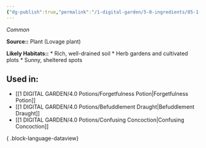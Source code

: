 ```yaml
---
{"dg-publish":true,"permalink":"/1-digital-garden/5-0-ingredients/05-1-plants/bundle-of-lovage/","tags":["ingredient","common"]}
---
```


*Common*

**Source::** Plant (Lovage plant)

**Likely Habitats::** * Rich, well-drained soil * Herb gardens and cultivated plots * Sunny, sheltered spots

## Used in:

- [[1 DIGITAL GARDEN/4.0 Potions/Forgetfulness Potion\|Forgetfulness Potion]]
- [[1 DIGITAL GARDEN/4.0 Potions/Befuddlement Draught\|Befuddlement Draught]]
- [[1 DIGITAL GARDEN/4.0 Potions/Confusing Concoction\|Confusing Concoction]]

{ .block-language-dataview}

